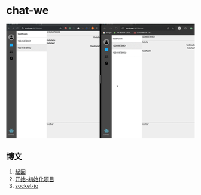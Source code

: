 # chat-we

![](./F6Ue9izbxT.gif)

## 博文

1. [起因](https://wesy.club/story/5d1c3db57c1640391f5c7fbf)
2. [开始-初始化项目](https://wesy.club/story/5d20cc3bd077e97f87c222c2)
3. [socket-io](https://wesy.club/story/5d2c40e76c92a476fc84ead0)
